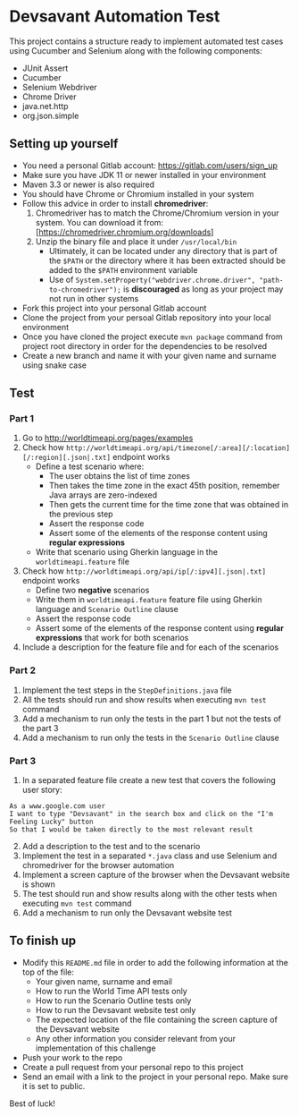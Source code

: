 # Devsavant Automation Test

This project contains a structure ready to implement automated test cases using Cucumber and Selenium along with the following components:

- JUnit Assert
- Cucumber
- Selenium Webdriver
- Chrome Driver
- java.net.http
- org.json.simple

## Setting up yourself

- You need a personal Gitlab account: https://gitlab.com/users/sign_up
- Make sure you have JDK 11 or newer installed in your environment
- Maven 3.3 or newer is also required
- You should have Chrome or Chromium installed in your system
- Follow this advice in order to install **chromedriver**:
    1. Chromedriver has to match the Chrome/Chromium version in your system. You can download it from: [https://chromedriver.chromium.org/downloads]
    2. Unzip the binary file and place it under `/usr/local/bin`
        - Ultimately, it can be located under any directory that is part of the `$PATH` or the directory where it has been extracted should be added to the `$PATH` environment variable
        - Use of `System.setProperty("webdriver.chrome.driver", "path-to-chromedriver");` is **discouraged** as long as your project may not run in other systems
- Fork this project into your personal Gitlab account
- Clone the project from your persoal Gitlab repository into your local environment
- Once you have cloned the project execute `mvn package` command from project root directory in order for the dependencies to be resolved
- Create a new branch and name it with your given name and surname using snake case

## Test

### Part 1

1. Go to http://worldtimeapi.org/pages/examples
2. Check how `http://worldtimeapi.org/api/timezone[/:area][/:location][/:region][.json|.txt]` endpoint works
    - Define a test scenario where:
        - The user obtains the list of time zones
        - Then takes the time zone in the exact 45th position, remember Java arrays are zero-indexed
        - Then gets the current time for the time zone that was obtained in the previous step
        - Assert the response code
        - Assert some of the elements of the response content using **regular expressions**
    - Write that scenario using Gherkin language in the `worldtimeapi.feature` file
3. Check how `http://worldtimeapi.org/api/ip[/:ipv4][.json|.txt]` endpoint works    
    - Define two **negative** scenarios
    - Write them in `worldtimeapi.feature` feature file using Gherkin language and `Scenario Outline` clause
    - Assert the response code
    - Assert some of the elements of the response content using **regular expressions** that work for both scenarios
4. Include a description for the feature file and for each of the scenarios

### Part 2

1. Implement the test steps in the `StepDefinitions.java` file
2. All the tests should run and show results when executing `mvn test` command
3. Add a mechanism to run only the tests in the part 1 but not the tests of the part 3
4. Add a mechanism to run only the tests in the `Scenario Outline` clause

### Part 3

1. In a separated feature file create a new test that covers the following user story:
```
As a www.google.com user
I want to type "Devsavant" in the search box and click on the "I'm Feeling Lucky" button
So that I would be taken directly to the most relevant result
```
2. Add a description to the test and to the scenario
3. Implement the test in a separated `*.java` class and use Selenium and chromedriver for the browser automation
4. Implement a screen capture of the browser when the Devsavant website is shown
5. The test should run and show results along with the other tests when executing `mvn test` command
6. Add a mechanism to run only the Devsavant website test

## To finish up

- Modify this `README.md` file in order to add the following information at the top of the file:
    - Your given name, surname and email
    - How to run the World Time API tests only
    - How to run the Scenario Outline tests only
    - How to run the Devsavant website test only
    - The expected location of the file containing the screen capture of the Devsavant website
    - Any other information you consider relevant from your implementation of this challenge
- Push your work to the repo
- Create a pull request from your personal repo to this project
- Send an email with a link to the project in your personal repo. Make sure it is set to public.

Best of luck!
